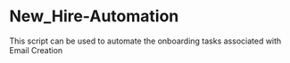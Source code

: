 # New_Hire-Automation
This script can be used to automate the onboarding tasks associated with Email Creation

